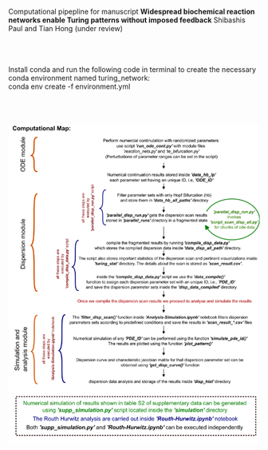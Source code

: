 Computational pipepline for manuscript **Widespread biochemical reaction networks enable Turing patterns without imposed feedback** 
Shibashis Paul and Tian Hong (under review)

<br><br><br>
Install conda and run the following code in terminal to create the necessary conda environment named turing_network: <br>
conda env create -f environment.yml

<br><br><br>
<img src='https://github.com/shibashispaul32/Turing_Reaction_Networks/blob/main/comp_details(README).png' width='600'>
